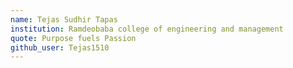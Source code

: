 ```yaml
---
name: Tejas Sudhir Tapas
institution: Ramdeobaba college of engineering and management
quote: Purpose fuels Passion
github_user: Tejas1510
---
```

